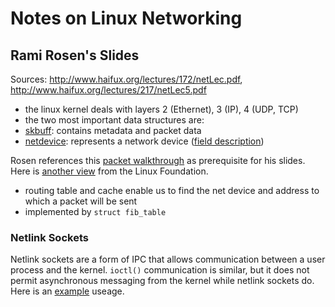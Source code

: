 # Notes on Linux Networking

## Rami Rosen's Slides

Sources: <http://www.haifux.org/lectures/172/netLec.pdf>,
<http://www.haifux.org/lectures/217/netLec5.pdf>

-   the linux kernel deals with layers 2 (Ethernet), 3 (IP), 4 (UDP, TCP)
-   the two most important data structures are:
-   [skbuff](http://lxr.free-electrons.com/source/include/linux/skbuff.h#L626): contains metadata and packet data
-   [netdevice](http://lxr.free-electrons.com/source/include/linux/netdevice.h#L1560): represents a network device ([field description](http://www.makelinux.net/ldd3/chp-17-sect-3))

Rosen references this [packet walkthrough](http://jsevy.com/network/Linux_network_stack_walkthrough.html) as prerequisite for his
slides.  Here is [another view](https://wiki.linuxfoundation.org/images/1/1c/Network_data_flow_through_kernel.png) from the Linux Foundation.

-   routing table and cache enable us to find the net device and address
    to which a packet will be sent
-   implemented by `struct fib_table`

### Netlink Sockets

Netlink sockets are a form of IPC that allows communication between a
user process and the kernel.  `ioctl()` communication is similar, but
it does not permit asynchronous messaging from the kernel while
netlink sockets do.  Here is an [example](http://stackoverflow.com/questions/3299386/how-to-use-netlink-socket-to-communicate-with-a-kernel-module?rq=1) useage.
